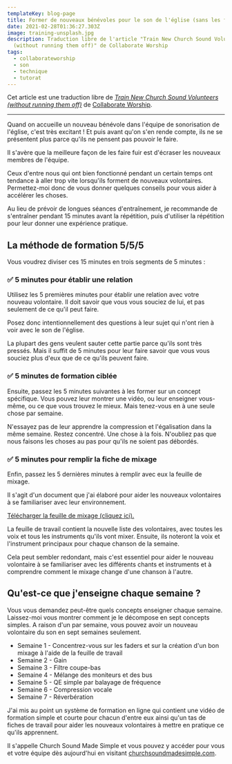 ```yaml
---
templateKey: blog-page
title: Former de nouveaux bénévoles pour le son de l'église (sans les faire fuir)
date: 2021-02-28T01:36:27.303Z
image: training-unsplash.jpg
description: Traduction libre de l'article "Train New Church Sound Volunteers
  (without running them off)" de Collaborate Worship
tags:
  - collaborateworship
  - son
  - technique
  - tutorat
---
```

Cet article est une traduction libre de [_Train New Church Sound Volunteers (without running them off)_](https://collaborateworship.com/train-church-sound/) de [Collaborate Worship](https://collaborateworship.com/).

---

Quand on accueille un nouveau bénévole dans l'équipe de sonorisation de l'église, c'est très excitant ! Et puis avant qu'on s'en rende compte, ils ne se présentent plus parce qu'ils ne pensent pas pouvoir le faire.

Il s'avère que la meilleure façon de les faire fuir est d'écraser les nouveaux membres de l'équipe.

Ceux d'entre nous qui ont bien fonctionné pendant un certain temps ont tendance à aller trop vite lorsqu'ils forment de nouveaux volontaires. Permettez-moi donc de vous donner quelques conseils pour vous aider à accélérer les choses.

Au lieu de prévoir de longues séances d'entraînement, je recommande de s'entraîner pendant 15 minutes avant la répétition, puis d'utiliser la répétition pour leur donner une expérience pratique.

## La méthode de formation 5/5/5

Vous voudrez diviser ces 15 minutes en trois segments de 5 minutes :

### ✅ 5 minutes pour établir une relation

Utilisez les 5 premières minutes pour établir une relation avec votre nouveau volontaire. Il doit savoir que vous vous souciez de lui, et pas seulement de ce qu'il peut faire.

Posez donc intentionnellement des questions à leur sujet qui n'ont rien à voir avec le son de l'église.

La plupart des gens veulent sauter cette partie parce qu'ils sont très pressés. Mais il suffit de 5 minutes pour leur faire savoir que vous vous souciez plus d'eux que de ce qu'ils peuvent faire.

### ✅ 5 minutes de formation ciblée

Ensuite, passez les 5 minutes suivantes à les former sur un concept spécifique. Vous pouvez leur montrer une vidéo, ou leur enseigner vous-même, ou ce que vous trouvez le mieux. Mais tenez-vous en à une seule chose par semaine.

N'essayez pas de leur apprendre la compression et l'égalisation dans la même semaine. Restez concentré. Une chose à la fois. N'oubliez pas que nous faisons les choses au pas pour qu'ils ne soient pas débordés.

### ✅ 5 minutes pour remplir la fiche de mixage

Enfin, passez les 5 dernières minutes à remplir avec eux la feuille de mixage.

Il s'agit d'un document que j'ai élaboré pour aider les nouveaux volontaires à se familiariser avec leur environnement.

[Télécharger la feuille de mixage (cliquez ici).](https://collaborate-worship.ck.page/91b622863c)

La feuille de travail contient la nouvelle liste des volontaires, avec toutes les voix et tous les instruments qu'ils vont mixer. Ensuite, ils noteront la voix et l'instrument principaux pour chaque chanson de la semaine.

Cela peut sembler redondant, mais c'est essentiel pour aider le nouveau volontaire à se familiariser avec les différents chants et instruments et à comprendre comment le mixage change d'une chanson à l'autre.

## Qu'est-ce que j'enseigne chaque semaine ?

Vous vous demandez peut-être quels concepts enseigner chaque semaine. Laissez-moi vous montrer comment je le décompose en sept concepts simples. A raison d'un par semaine, vous pouvez avoir un nouveau volontaire du son en sept semaines seulement.

- Semaine 1 - Concentrez-vous sur les faders et sur la création d'un bon mixage à l'aide de la feuille de travail
- Semaine 2 - Gain
- Semaine 3 - Filtre coupe-bas
- Semaine 4 - Mélange des moniteurs et des bus
- Semaine 5 - QE simple par balayage de fréquence
- Semaine 6 - Compression vocale
- Semaine 7 - Réverbération

J'ai mis au point un système de formation en ligne qui contient une vidéo de formation simple et courte pour chacun d'entre eux ainsi qu'un tas de fiches de travail pour aider les nouveaux volontaires à mettre en pratique ce qu'ils apprennent.

Il s'appelle Church Sound Made Simple et vous pouvez y accéder pour vous et votre équipe dès aujourd'hui en visitant [churchsoundmadesimple.com](churchsoundmadesimple.com).